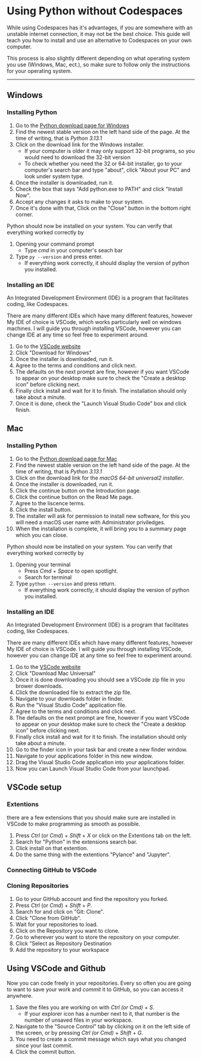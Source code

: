 # Using Python without Codespaces

While using Codespaces has it's advantages, if you are somewhere with an unstable internet connection, it may not be the best choice. This guide will teach you how to install and use an alternative to Codespaces on your own computer. 

This process is also slightly different depending on what operating system you use (Windows, Mac, ect.), so make sure to follow only the instructions for your operating system.

---

## Windows
### Installing Python

1. Go to the [Python download page for Windows](https://www.python.org/downloads/windows/)
2. Find the newest stable version on the left hand side of the page. At the time of writing, that is *Python 3.13.1*
3. Click on the download link for the Windows installer. 
    - If your computer is older it may only support 32-bit programs, so you would need to download the 32-bit version
    - To check whether you need the 32 or 64-bit installer, go to your computer's search bar and type "about",
    click "About your PC" and look under system type.
4. Once the installer is downloaded, run it.
5. Check the box that says "Add python.exe to PATH" and click "Install Now".
6. Accept any changes it asks to make to your system.
7. Once it's done with that, Click on the "Close" button in the bottom right corner.

Python should now be installed on your system. You can verify that everything worked correctly by
1. Opening your command prompt
    - Type *cmd* in your computer's seach bar
2. Type `py --version` and press enter.
    - If everything work correctly, it should display the version of python you installed.

### Installing an IDE

An Integrated Development Environment (IDE) is a program that facilitates coding, like Codespaces.

There are many different IDEs which have many different features, however My IDE of choice is VSCode, which works particularly well on windows machines. I will guide you through installing VSCode, however you can change IDE at any time so feel free to experiment around.

1. Go to the [VSCode website](https://code.visualstudio.com/)
2. Click "Download for Windows"
3. Once the installer is downloaded, run it.
4. Agree to the terms and conditions and click next.
5. The defaults on the next prompt are fine, however if you want VSCode to appear on your desktop make sure to check the "Create a desktop icon" before clicking next.
6. Finally click install and wait for it to finish. The installation should only take about a minute.
7. Once it is done, check the "Launch Visual Studio Code" box and click finish.

## Mac
### Installing Python

1. Go to the [Python download page for Mac](https://www.python.org/downloads/macos/)
2. Find the newest stable version on the left hand side of the page. At the time of writing, that is *Python 3.13.1*
3. Click on the download link for the *macOS 64-bit universal2 installer*. 
4. Once the installer is downloaded, run it.
5. Click the continue button on the Introduction page.
6. Click the continue button on the Read Me page.
7. Agree to the liscence terms.
8. Click the install button.
9. The installer will ask for permission to install new software, for this you will need a macOS user name with Administrator priviledges.
10. When the installation is complete, it will bring you to a summary page which you can close.

Python should now be installed on your system. You can verify that everything worked correctly by
1. Opening your terminal
    - Press *Cmd* + *Space* to open spotlight.
    - Search for terminal
2. Type `python --version` and press return.
    - If everything work correctly, it should display the version of python you installed.

### Installing an IDE

An Integrated Development Environment (IDE) is a program that facilitates coding, like Codespaces.

There are many different IDEs which have many different features, however My IDE of choice is VSCode. I will guide you through installing VSCode, however you can change IDE at any time so feel free to experiment around.

1. Go to the [VSCode website](https://code.visualstudio.com/)
2. Click "Download Mac Universal"
3. Once it is done downloading you should see a VSCode zip file in you brower downloads.
4. Click the downloaded file to extract the zip file.
5. Navigate to your downloads folder in finder.
6. Run the "Visual Studio Code" application file.
4. Agree to the terms and conditions and click next.
5. The defaults on the next prompt are fine, however if you want VSCode to appear on your desktop make sure to check the "Create a desktop icon" before clicking next.
6. Finally click install and wait for it to finish. The installation should only take about a minute.
7. Go to the finder icon in your task bar and create a new finder window.
8. Navigate to your applications folder in this new window.
9. Drag the Visual Studio Code application into your applications folder.
10. Now you can Launch Visual Studio Code from your launchpad.

## VSCode setup
### Extentions

there are a few extensions that you should make sure are installed in VSCode to make programming as smooth as possible.

1. Press *Ctrl* (or *Cmd*) + *Shift* + *X* or click on the Extentions tab on the left.
2. Search for "Python" in the extensions search bar.
3. Click install on that extention.
4. Do the same thing with the extentions "Pylance" and "Jupyter".

### Connecting GitHub to VSCode



### Cloning Repositories

1. Go to your GitHub account and find the repository you forked.
1. Press *Ctrl* (or *Cmd*) + *Shift* + *P*.
2. Search for and click on "Git: Clone".
3. Click "Clone from GitHub".
4. Wait for your repositories to load.
5. Click on the Repository you want to clone.
6. Go to wherever you want to store the repository on your computer.
7. Click "Select as Repository Destination
8. Add the repository to your workspace

## Using VSCode and Github

Now you can code freely in your repositories. Every so often you are going to want to save your work and *commit* it to GitHub, so you can access it anywhere. 
1. Save the files you are working on with *Ctrl (or Cmd)* + *S*. 
    - If your explorer icon has a number next to it, that number is the number of unsaved files in your workspace.
2. Navigate to the "Source Control" tab by clicking on it on the left side of the screen, or by pressing *Ctrl (or Cmd)* + *Shift* + *G*. 
3. You need to create a commit message which says what you changed since your last commit.
4. Click the commit button.